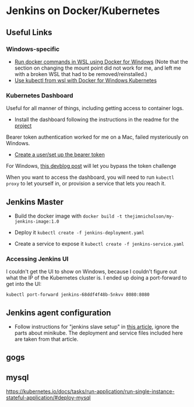 # Jenkins on Docker/Kubernetes

## Useful Links

### Windows-specific

+ [Run docker commands in WSL using Docker for Windows](https://nickjanetakis.com/blog/setting-up-docker-for-windows-and-wsl-to-work-flawlessly) (Note that the section on changing the mount point did not work for me, and left me with a broken WSL that had to be removed/reinstalled.)
+ [Use kubectl from wsl with Docker for Windows Kubernetes](https://devkimchi.com/2018/06/05/running-kubernetes-on-wsl/)

### Kubernetes Dashboard

Useful for all manner of things, including getting access to container logs.

+ Install the dashboard following the instructions in the readme for the [project](https://github.com/kubernetes/dashboard)

Bearer token authentication worked for me on a Mac, failed mysteriously on Windows. 

+ [Create a user/set up the bearer token](https://github.com/kubernetes/dashboard/wiki/Creating-sample-user)

For Windows, [this devblog post](https://devblogs.microsoft.com/premier-developer/bypassing-authentication-for-the-local-kubernetes-cluster-dashboard/) will let you bypass the token challenge

When you want to access the dashboard, you will need to run `kubectl proxy` to let yourself in, or provision a service that lets you reach it. 

## Jenkins Master

+ Build the docker image with `docker build -t thejimnicholson/my-jenkins-image:1.0`

+ Deploy it `kubectl create -f jenkins-deployment.yaml`
+ Create a service to expose it `kubectl create -f jenkins-service.yaml`


### Accessing Jenkins UI

I couldn't get the UI to show on Windows, because I couldn't figure out what the IP of the Kubernetes cluster is. I ended up doing a port-forward to get into the UI:

```
kubectl port-forward jenkins-68ddf4f48b-5nkvv 8080:8080
```

## Jenkins agent configuration

+ Follow instructions for "jenkins slave setup" in [this article](https://www.blazemeter.com/blog/how-to-setup-scalable-jenkins-on-top-of-a-kubernetes-cluster/), ignore the parts about minikube. The deployment and service files included here are taken from that article. 

## gogs

## mysql 

https://kubernetes.io/docs/tasks/run-application/run-single-instance-stateful-application/#deploy-mysql

